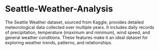# Seattle-Weather-Analysis
The Seattle Weather dataset, sourced from Kaggle, provides detailed meteorological data collected over multiple years. It includes daily records of precipitation, temperature (maximum and minimum), wind speed, and general weather conditions. These features make it an ideal dataset for exploring weather trends, patterns, and relationships.

